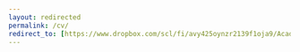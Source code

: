 ```yaml
---
layout: redirected
permalink: /cv/
redirect_to: [https://www.dropbox.com/scl/fi/avy425oynzr2139f1oja9/Academic_CV_JiahaoLin.pdf?rlkey=q6rtyo6nrjpe8x1qyx3uxvkhi&st=naa1gxiz&dl=0](https://www.dropbox.com/scl/fi/avy425oynzr2139f1oja9/Academic_CV_JiahaoLin.pdf?rlkey=q6rtyo6nrjpe8x1qyx3uxvkhi&st=naa1gxiz&dl=0)
---
```


